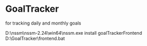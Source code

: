 # GoalTracker
for tracking daily and monthly goals

D:\nssm\nssm-2.24\win64\nssm.exe install goalTrackerFrontend D:\GoalTracker\frontend.bat
